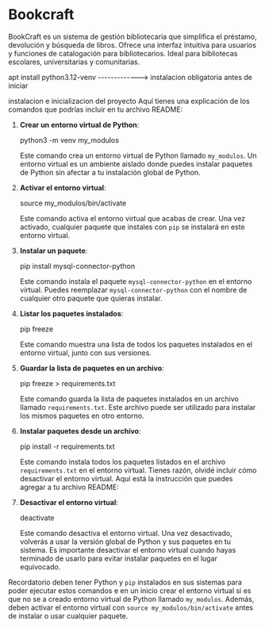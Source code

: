 # Bookcraft
BookCraft es un sistema de gestión bibliotecaria que simplifica el préstamo, devolución y búsqueda de libros. Ofrece una interfaz intuitiva para usuarios y funciones de catalogación para bibliotecarios. Ideal para bibliotecas escolares, universitarias y comunitarias.

apt install python3.12-venv -------------> instalacion obligatoria antes de iniciar

instalacion e inicializacion del proyecto 
Aquí tienes una explicación de los comandos que podrías incluir en tu archivo README:

1. **Crear un entorno virtual de Python**:
  
   python3 -m venv my_modulos
  
   Este comando crea un entorno virtual de Python llamado `my_modulos`. Un entorno virtual es un ambiente aislado donde puedes instalar paquetes de Python sin afectar a tu instalación global de Python.

2. **Activar el entorno virtual**:

   source my_modulos/bin/activate
  
   Este comando activa el entorno virtual que acabas de crear. Una vez activado, cualquier paquete que instales con `pip` se instalará en este entorno virtual.

3. **Instalar un paquete**:
  
   pip install mysql-connector-python
   
   Este comando instala el paquete `mysql-connector-python` en el entorno virtual. Puedes reemplazar `mysql-connector-python` con el nombre de cualquier otro paquete que quieras instalar.

4. **Listar los paquetes instalados**:
   
   pip freeze
   
   Este comando muestra una lista de todos los paquetes instalados en el entorno virtual, junto con sus versiones.

5. **Guardar la lista de paquetes en un archivo**:
   
   pip freeze > requirements.txt

   Este comando guarda la lista de paquetes instalados en un archivo llamado `requirements.txt`. Este archivo puede ser utilizado para instalar los mismos paquetes en otro entorno.

6. **Instalar paquetes desde un archivo**:

   pip install -r requirements.txt
   
   Este comando instala todos los paquetes listados en el archivo `requirements.txt` en el entorno virtual.
   Tienes razón, olvidé incluir cómo desactivar el entorno virtual. Aquí está la instrucción que puedes agregar a tu archivo README:

7. **Desactivar el entorno virtual**:
  
   deactivate
   
   Este comando desactiva el entorno virtual. Una vez desactivado, volverás a usar la versión global de Python y sus paquetes en tu sistema. Es importante desactivar el entorno virtual cuando hayas terminado de usarlo para evitar instalar paquetes en el lugar equivocado.

Recordatorio deben tener Python y `pip` instalados en sus sistemas para poder ejecutar estos comandos e en un inicio crear el entorno  virtual si es que no se a creado entorno virtual de Python llamado `my_modulos`. Además, deben activar el entorno virtual con `source my_modulos/bin/activate` antes de instalar o usar cualquier paquete.